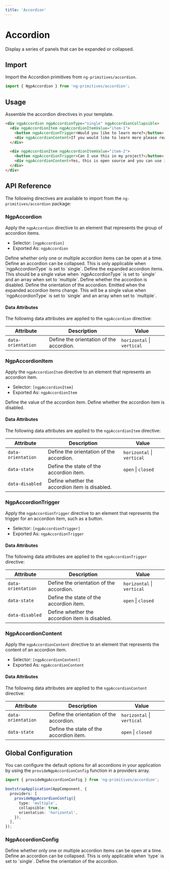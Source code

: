 ```yaml
---
title: 'Accordion'
---
```


# Accordion

Display a series of panels that can be expanded or collapsed.

<docs-example name="accordion"></docs-example>

## Import

Import the Accordion primitives from `ng-primitives/accordion`.

```ts
import { NgpAccordion } from 'ng-primitives/accordion';
```

## Usage

Assemble the accordion directives in your template.

```html
<div ngpAccordion ngpAccordionType="single" ngpAccordionCollapsible>
  <div ngpAccordionItem ngpAccordionItemValue="item-1">
    <button ngpAccordionTrigger>Would you like to learn more?</button>
    <div ngpAccordionContent>If you would like to learn more please reach out to us on GitHub.</div>
  </div>

  <div ngpAccordionItem ngpAccordionItemValue="item-2">
    <button ngpAccordionTrigger>Can I use this in my project?</button>
    <div ngpAccordionContent>Yes, this is open source and you can use it in your project.</div>
  </div>
</div>
```

## API Reference

The following directives are available to import from the `ng-primitives/accordion` package:

### NgpAccordion

Apply the `ngpAccordion` directive to an element that represents the group of accordion items.

- Selector: `[ngpAccordion]`
- Exported As: `ngpAccordion`

<response-field name="ngpAccordionType" type="single | multiple" default="single">
  Define whether only one or multiple accordion items can be open at a time.
</response-field>

<response-field name="ngpAccordionCollapsible" type="boolean" default="false">
  Define an accordion can be collapsed. This is only applicable when `ngpAccordionType` is set to
  `single`.
</response-field>

<response-field name="ngpAccordionValue" type="T | T[]">
  Define the expanded accordion items. This should be a single value when `ngpAccordionType` is set
  to `single` and an array when set to `multiple`.
</response-field>

<response-field name="ngpAccordionDisabled" type="boolean" default="false">
  Define whether the accordion is disabled.
</response-field>

<response-field name="ngpAccordionOrientation" type="horizontal | vertical" default="vertical">
  Define the orientation of the accordion.
</response-field>

<response-field name="ngpAccordionValueChange" type="T | T[]">
  Emitted when the expanded accordion items change. This will be a single value when
  `ngpAccordionType` is set to `single` and an array when set to `multiple`.
</response-field>

#### Data Attributes

The following data attributes are applied to the `ngpAccordion` directive:

| Attribute          | Description                              | Value                      |
| ------------------ | ---------------------------------------- | -------------------------- |
| `data-orientation` | Define the orientation of the accordion. | `horizontal` \| `vertical` |

### NgpAccordionItem

Apply the `ngpAccordionItem` directive to an element that represents an accordion item.

- Selector: `[ngpAccordionItem]`
- Exported As: `ngpAccordionItem`

<response-field name="ngpAccordionItemValue" type="T" required>
  Define the value of the accordion item.
</response-field>

<response-field name="ngpAccordionItemDisabled" type="boolean" default="false">
  Define whether the accordion item is disabled.
</response-field>

#### Data Attributes

The following data attributes are applied to the `ngpAccordionItem` directive:

| Attribute          | Description                                    | Value                      |
| ------------------ | ---------------------------------------------- | -------------------------- |
| `data-orientation` | Define the orientation of the accordion.       | `horizontal` \| `vertical` |
| `data-state`       | Define the state of the accordion item.        | `open` \| `closed`         |
| `data-disabled`    | Define whether the accordion item is disabled. |                            |

### NgpAccordionTrigger

Apply the `ngpAccordionTrigger` directive to an element that represents the trigger for an accordion item, such as a button.

- Selector: `[ngpAccordionTrigger]`
- Exported As: `ngpAccordionTrigger`

#### Data Attributes

The following data attributes are applied to the `ngpAccordionTrigger` directive:

| Attribute          | Description                                    | Value                      |
| ------------------ | ---------------------------------------------- | -------------------------- |
| `data-orientation` | Define the orientation of the accordion.       | `horizontal` \| `vertical` |
| `data-state`       | Define the state of the accordion item.        | `open` \| `closed`         |
| `data-disabled`    | Define whether the accordion item is disabled. |                            |

### NgpAccordionContent

Apply the `ngpAccordionContent` directive to an element that represents the content of an accordion item.

- Selector: `[ngpAccordionContent]`
- Exported As: `ngpAccordionContent`

#### Data Attributes

The following data attributes are applied to the `ngpAccordionContent` directive:

| Attribute          | Description                              | Value                      |
| ------------------ | ---------------------------------------- | -------------------------- |
| `data-orientation` | Define the orientation of the accordion. | `horizontal` \| `vertical` |
| `data-state`       | Define the state of the accordion item.  | `open` \| `closed`         |

## Global Configuration

You can configure the default options for all accordions in your application by using the `provideNgpAccordionConfig` function in a providers array.

```ts
import { provideNgpAccordionConfig } from 'ng-primitives/accordion';

bootstrapApplication(AppComponent, {
  providers: [
    provideNgpAccordionConfig({
      type: 'multiple',
      collapsible: true,
      orientation: 'horizontal',
    }),
  ],
});
```

### NgpAccordionConfig

<response-field name="type" type="single | multiple">
  Define whether only one or multiple accordion items can be open at a time.
</response-field>

<response-field name="collapsible" type="boolean">
  Define an accordion can be collapsed. This is only applicable when `type` is set to `single`.
</response-field>

<response-field name="orientation" type="horizontal | vertical">
  Define the orientation of the accordion.
</response-field>
